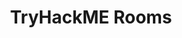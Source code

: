---
title: TryHackME Rooms
menu:
  sidebar:
    name: TryHackME
    identifier: TryHackME
    weight: 20
---